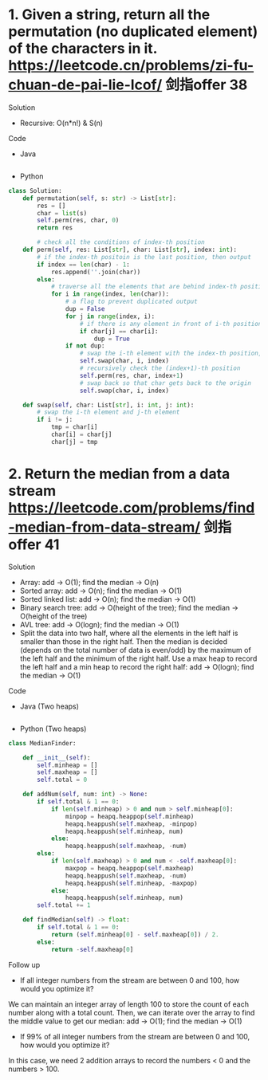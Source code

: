 # 1. Given a string, return all the permutation (no duplicated element) of the characters in it. https://leetcode.cn/problems/zi-fu-chuan-de-pai-lie-lcof/ 剑指offer 38

Solution

- Recursive: O(n*n!) & S(n)

Code

- Java

```java

```

- Python

```python
class Solution:
    def permutation(self, s: str) -> List[str]:
        res = []
        char = list(s)
        self.perm(res, char, 0)
        return res

        # check all the conditions of index-th position
    def perm(self, res: List[str], char: List[str], index: int):
        # if the index-th positoin is the last position, then output
        if index == len(char) - 1:
            res.append(''.join(char))
        else:
            # traverse all the elements that are behind index-th position
            for i in range(index, len(char)):
                # a flag to prevent duplicated output
                dup = False
                for j in range(index, i):
                    # if there is any element in front of i-th position that is the same as the i-th element, then we can skip the i-th element, because we have already considered the conditions where the index-th position is the i-th elements in char before
                    if char[j] == char[i]:
                        dup = True
                if not dup:
                    # swap the i-th element with the index-th position, which means we are considering all the conditions where the index-th position is the i-th elements in char
                    self.swap(char, i, index)
                    # recursively check the (index+1)-th position
                    self.perm(res, char, index+1) 
                    # swap back so that char gets back to the origin
                    self.swap(char, i, index)

    def swap(self, char: List[str], i: int, j: int):
        # swap the i-th element and j-th element
        if i != j:
            tmp = char[i]
            char[i] = char[j]
            char[j] = tmp
```

# 2. Return the median from a data stream https://leetcode.com/problems/find-median-from-data-stream/ 剑指offer 41

Solution

- Array: add -> O(1); find the median -> O(n)
- Sorted array: add -> O(n); find the median -> O(1)
- Sorted linked list: add -> O(n); find the median -> O(1)
- Binary search tree: add -> O(height of the tree); find the median -> O(height of the tree)
- AVL tree: add -> O(logn); find the median -> O(1)
- Split the data into two half, where all the elements in the left half is smaller than those in the right half. Then the median is decided (depends on the total number of data is even/odd) by the maximum of the left half and the minimum of the right half. Use a max heap to record the left half and a min heap to record the right half: add -> O(logn); find the median -> O(1)

Code

- Java (Two heaps)

```java

```

- Python (Two heaps)

```python
class MedianFinder:

    def __init__(self):
        self.minheap = []
        self.maxheap = []
        self.total = 0

    def addNum(self, num: int) -> None:
        if self.total & 1 == 0:
            if len(self.minheap) > 0 and num > self.minheap[0]:
                minpop = heapq.heappop(self.minheap)
                heapq.heappush(self.maxheap, -minpop)
                heapq.heappush(self.minheap, num)
            else:
                heapq.heappush(self.maxheap, -num)
        else:
            if len(self.maxheap) > 0 and num < -self.maxheap[0]:
                maxpop = heapq.heappop(self.maxheap)
                heapq.heappush(self.maxheap, -num)
                heapq.heappush(self.minheap, -maxpop)
            else:
                heapq.heappush(self.minheap, num)
        self.total += 1

    def findMedian(self) -> float:
        if self.total & 1 == 0:
            return (self.minheap[0] - self.maxheap[0]) / 2.
        else:
            return -self.maxheap[0]
```

Follow up

- If all integer numbers from the stream are between 0 and 100, how would you optimize it?

We can maintain an integer array of length 100 to store the count of each number along with a total count. Then, we can iterate over the array to find the middle value to get our median: add -> O(1); find the median -> O(1)

- If 99% of all integer numbers from the stream are between 0 and 100, how would you optimize it?

In this case, we need 2 addition arrays to record the numbers < 0 and the numbers > 100.
